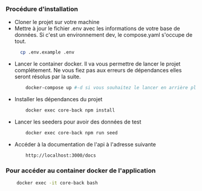 ### Procédure d'installation

*  Cloner le projet sur votre machine
* Mettre à jour le fichier .env avec les informations de votre base de données. Si c'est un environnement dev, le compose.yaml s'occupe de tout.
  ```sh
    cp .env.example .env
    ```
* Lancer le container docker. Il va vous permettre de lancer le projet complétement. Ne vous fiez pas aux erreurs de dépendances elles seront résolus par la suite.
    ```sh
        docker-compose up #-d si vous souhaitez le lancer en arrière plan
    ```
* Installer les dépendances du projet
    ```sh
        docker exec core-back npm install
    ```
* Lancer les seeders pour avoir des données de test
    ```sh
        docker exec core-back npm run seed
    ```
* Accéder à la documentation de l'api à l'adresse suivante
    ```
        http://localhost:3000/docs
    ```
  
### Pour accéder au container docker de l'application
```sh
    docker exec -it core-back bash
```